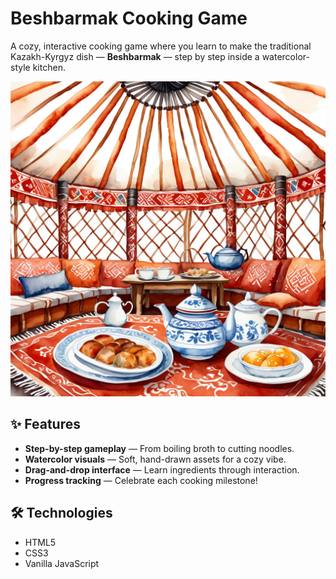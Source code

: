 # Beshbarmak Cooking Game

A cozy, interactive cooking game where you learn to make the traditional Kazakh-Kyrgyz dish — **Beshbarmak** — step by step inside a watercolor-style kitchen.

![Screenshot](./assets/images/success-screen.png)

## ✨ Features

- **Step-by-step gameplay** — From boiling broth to cutting noodles.
- **Watercolor visuals** — Soft, hand-drawn assets for a cozy vibe.
- **Drag-and-drop interface** — Learn ingredients through interaction.
- **Progress tracking** — Celebrate each cooking milestone!

## 🛠️ Technologies

- HTML5
- CSS3
- Vanilla JavaScript
